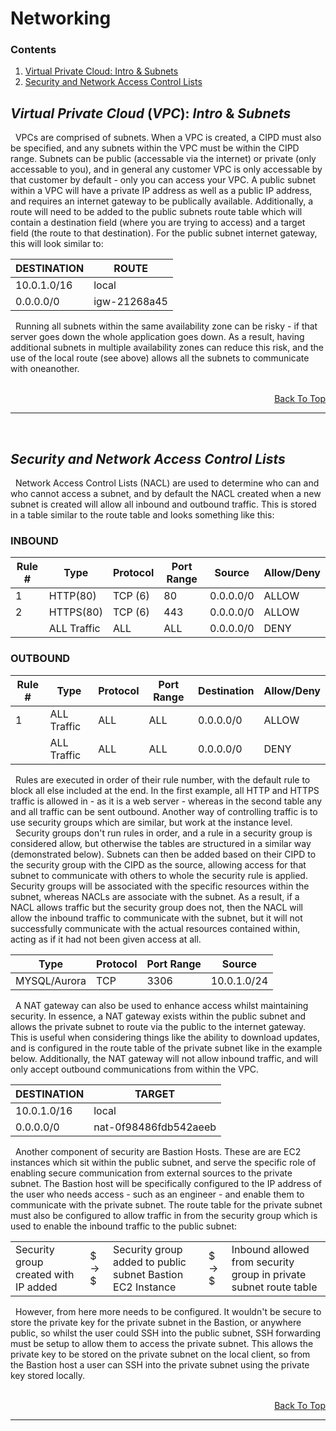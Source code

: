 # Networking <a id="top"></a>

### Contents
1. [Virtual Private Cloud: Intro & Subnets](#one)
2. [Security and Network Access Control Lists](#two)

## $Virtual$ $Private$ $Cloud$ $(VPC)$: $Intro$ & $Subnets$ <a id="one"></a>
&nbsp; VPCs are comprised of subnets. When a VPC is created, a CIPD must also be specified, and any subnets within the VPC must be within the CIPD range. Subnets can be public (accessable via the internet) or private (only accessable to you), and in general any customer VPC is only accessable by that customer by default - only you can access your VPC. A public subnet within a VPC will have a private IP address as well as a public IP address, and requires an internet gateway to be publically available. Additionally, a route will need to be added to the public subnets route table which will contain a destination field (where you are trying to access) and a target field (the route to that destination). For the public subnet internet gateway, this will look similar to: 

| DESTINATION | ROUTE |
| ---- | ---- |
| 10.0.1.0/16 | local |
| 0.0.0.0/0 | igw-21268a45 |

&nbsp; Running all subnets within the same availability zone can be risky - if that server goes down the whole application goes down. As a result, having additional subnets in multiple availability zones can reduce this risk, and the use of the local route (see above) allows all the subnets to communicate with oneanother. 

<br/>

<div style="text-align:right;">
<a href="#top">Back To Top</a>
</div>

---

<br/>

## $Security$ $and$ $Network$ $Access$ $Control$ $Lists$ <a id="two"></a>
&nbsp; Network Access Control Lists (NACL) are used to determine who can and who cannot access a subnet, and by default the NACL created when a new subnet is created will allow all inbound and outbound traffic. This is stored in a table similar to the route table and looks something like this:

### **INBOUND**
| Rule # | Type | Protocol | Port Range | Source | Allow/Deny |
| ---- | ---- | ---- | ---- | ---- | ---- |
| 1 | HTTP(80) | TCP (6) | 80 | 0.0.0.0/0 | ALLOW |
| 2 | HTTPS(80) | TCP (6) | 443 | 0.0.0.0/0 | ALLOW |
|  | ALL Traffic | ALL | ALL | 0.0.0.0/0 | DENY |

### **OUTBOUND**
| Rule # | Type | Protocol | Port Range | Destination | Allow/Deny |
| ---- | ---- | ---- | ---- | ---- | ---- |
| 1 | ALL Traffic | ALL | ALL | 0.0.0.0/0 | ALLOW |
|  | ALL Traffic | ALL | ALL | 0.0.0.0/0 | DENY |

&nbsp; Rules are executed in order of their rule number, with the default rule to block all else included at the end. In the first example, all HTTP and HTTPS traffic is allowed in - as it is a web server - whereas in the second table any and all traffic can be sent outbound. Another way of controlling traffic is to use security groups which are similar, but work at the instance level. <br/>
&nbsp; Security groups don't run rules in order, and a rule in a security group is considered allow, but otherwise the tables are structured in a similar way (demonstrated below). Subnets can then be added based on their CIPD to the security group with the CIPD as the source, allowing access for that subnet to communicate with others to whole the security rule is applied. Security groups will be associated with the specific resources within the subnet, whereas NACLs are associate with the subnet. As a result, if a NACL allows traffic but the security group does not, then the NACL will allow the inbound traffic to communicate with the subnet, but it will not successfully communicate with the actual resources contained within, acting as if it had not been given access at all. 

| Type | Protocol | Port Range | Source |
| ---- | ---- | ---- | ---- |
| MYSQL/Aurora | TCP | 3306 | 10.0.1.0/24 |

&nbsp; A NAT gateway can also be used to enhance access whilst maintaining security. In essence, a NAT gateway exists within the public subnet and allows the private subnet to route via the public to the internet gateway. This is useful when considering things like the ability to download updates, and is configured in the route table of the private subnet like in the example below. Additionally, the NAT gateway will not allow inbound traffic, and will only accept outbound communications from within the VPC.

| DESTINATION | TARGET |
| ---- | ---- |
| 10.0.1.0/16 | local |
| 0.0.0.0/0 | nat-0f98486fdb542aeeb |

&nbsp; Another component of security are Bastion Hosts. These are are EC2 instances which sit within the public subnet, and serve the specific role of enabling secure communication from external sources to the private subnet. The Bastion host will be specifically configured to the IP address of the user who needs access - such as an engineer - and enable them to communicate with the private subnet. The route table for the private subnet must also be configured to allow traffic in from the security group which is used to enable the inbound traffic to the public subnet:

| | | | | |
|---|---|---|---|---|
| Security group created with IP added | $ -> $ | Security group added to public subnet Bastion EC2 Instance | $ -> $ | Inbound allowed from security group in private subnet route table|

&nbsp; However, from here more needs to be configured. It wouldn't be secure to store the private key for the private subnet in the Bastion, or anywhere public, so whilst the user could SSH into the public subnet, SSH forwarding must be setup to allow them to access the private subnet. This allows the private key to be stored on the private subnet on the local client, so from the Bastion host a user can SSH into the private subnet using the private key stored locally.

<br/>

<div style="text-align:right;">
<a href="#top">Back To Top</a>
</div>

--- 